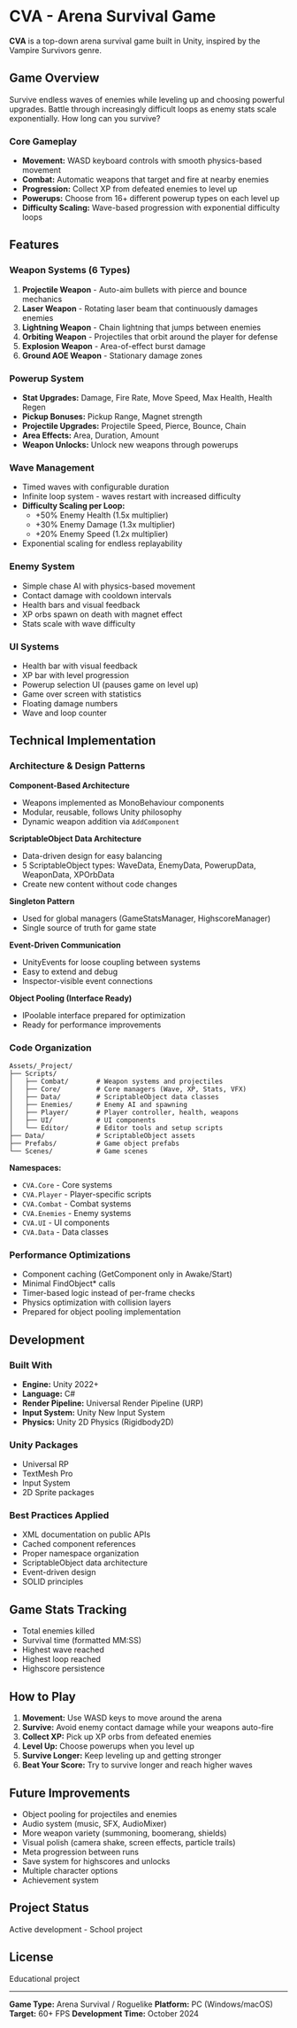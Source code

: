 # CVA - Arena Survival Game

**CVA** is a top-down arena survival game built in Unity, inspired by the Vampire Survivors genre.

## Game Overview

Survive endless waves of enemies while leveling up and choosing powerful upgrades. Battle through increasingly difficult loops as enemy stats scale exponentially. How long can you survive?

### Core Gameplay
- **Movement:** WASD keyboard controls with smooth physics-based movement
- **Combat:** Automatic weapons that target and fire at nearby enemies
- **Progression:** Collect XP from defeated enemies to level up
- **Powerups:** Choose from 16+ different powerup types on each level up
- **Difficulty Scaling:** Wave-based progression with exponential difficulty loops

## Features

### Weapon Systems (6 Types)
1. **Projectile Weapon** - Auto-aim bullets with pierce and bounce mechanics
2. **Laser Weapon** - Rotating laser beam that continuously damages enemies
3. **Lightning Weapon** - Chain lightning that jumps between enemies
4. **Orbiting Weapon** - Projectiles that orbit around the player for defense
5. **Explosion Weapon** - Area-of-effect burst damage
6. **Ground AOE Weapon** - Stationary damage zones

### Powerup System
- **Stat Upgrades:** Damage, Fire Rate, Move Speed, Max Health, Health Regen
- **Pickup Bonuses:** Pickup Range, Magnet strength
- **Projectile Upgrades:** Projectile Speed, Pierce, Bounce, Chain
- **Area Effects:** Area, Duration, Amount
- **Weapon Unlocks:** Unlock new weapons through powerups

### Wave Management
- Timed waves with configurable duration
- Infinite loop system - waves restart with increased difficulty
- **Difficulty Scaling per Loop:**
  - +50% Enemy Health (1.5x multiplier)
  - +30% Enemy Damage (1.3x multiplier)
  - +20% Enemy Speed (1.2x multiplier)
- Exponential scaling for endless replayability

### Enemy System
- Simple chase AI with physics-based movement
- Contact damage with cooldown intervals
- Health bars and visual feedback
- XP orbs spawn on death with magnet effect
- Stats scale with wave difficulty

### UI Systems
- Health bar with visual feedback
- XP bar with level progression
- Powerup selection UI (pauses game on level up)
- Game over screen with statistics
- Floating damage numbers
- Wave and loop counter

## Technical Implementation

### Architecture & Design Patterns

**Component-Based Architecture**
- Weapons implemented as MonoBehaviour components
- Modular, reusable, follows Unity philosophy
- Dynamic weapon addition via `AddComponent`

**ScriptableObject Data Architecture**
- Data-driven design for easy balancing
- 5 ScriptableObject types: WaveData, EnemyData, PowerupData, WeaponData, XPOrbData
- Create new content without code changes

**Singleton Pattern**
- Used for global managers (GameStatsManager, HighscoreManager)
- Single source of truth for game state

**Event-Driven Communication**
- UnityEvents for loose coupling between systems
- Easy to extend and debug
- Inspector-visible event connections

**Object Pooling (Interface Ready)**
- IPoolable interface prepared for optimization
- Ready for performance improvements

### Code Organization

```
Assets/_Project/
├── Scripts/
│   ├── Combat/       # Weapon systems and projectiles
│   ├── Core/         # Core managers (Wave, XP, Stats, VFX)
│   ├── Data/         # ScriptableObject data classes
│   ├── Enemies/      # Enemy AI and spawning
│   ├── Player/       # Player controller, health, weapons
│   ├── UI/           # UI components
│   └── Editor/       # Editor tools and setup scripts
├── Data/             # ScriptableObject assets
├── Prefabs/          # Game object prefabs
└── Scenes/           # Game scenes
```

**Namespaces:**
- `CVA.Core` - Core systems
- `CVA.Player` - Player-specific scripts
- `CVA.Combat` - Combat systems
- `CVA.Enemies` - Enemy systems
- `CVA.UI` - UI components
- `CVA.Data` - Data classes

### Performance Optimizations
- Component caching (GetComponent only in Awake/Start)
- Minimal FindObject* calls
- Timer-based logic instead of per-frame checks
- Physics optimization with collision layers
- Prepared for object pooling implementation

## Development

### Built With
- **Engine:** Unity 2022+
- **Language:** C#
- **Render Pipeline:** Universal Render Pipeline (URP)
- **Input System:** Unity New Input System
- **Physics:** Unity 2D Physics (Rigidbody2D)

### Unity Packages
- Universal RP
- TextMesh Pro
- Input System
- 2D Sprite packages

### Best Practices Applied
- XML documentation on public APIs
- Cached component references
- Proper namespace organization
- ScriptableObject data architecture
- Event-driven design
- SOLID principles

## Game Stats Tracking
- Total enemies killed
- Survival time (formatted MM:SS)
- Highest wave reached
- Highest loop reached
- Highscore persistence

## How to Play

1. **Movement:** Use WASD keys to move around the arena
2. **Survive:** Avoid enemy contact damage while your weapons auto-fire
3. **Collect XP:** Pick up XP orbs from defeated enemies
4. **Level Up:** Choose powerups when you level up
5. **Survive Longer:** Keep leveling up and getting stronger
6. **Beat Your Score:** Try to survive longer and reach higher waves

## Future Improvements
- Object pooling for projectiles and enemies
- Audio system (music, SFX, AudioMixer)
- More weapon variety (summoning, boomerang, shields)
- Visual polish (camera shake, screen effects, particle trails)
- Meta progression between runs
- Save system for highscores and unlocks
- Multiple character options
- Achievement system

## Project Status
Active development - School project

## License
Educational project

---

**Game Type:** Arena Survival / Roguelike
**Platform:** PC (Windows/macOS)
**Target:** 60+ FPS
**Development Time:** October 2024
